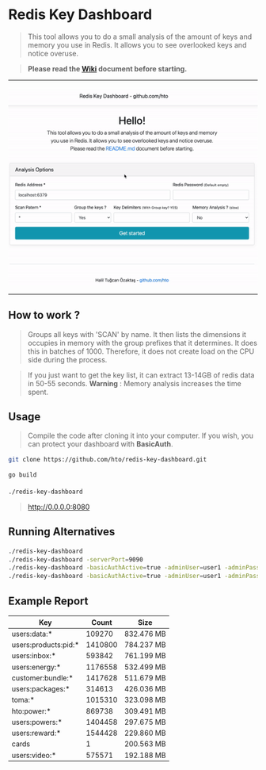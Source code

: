 # Redis Key Dashboard

> This tool allows you to do a small analysis of the amount of keys and memory you use in Redis. It allows you to see overlooked keys and notice overuse.

> **Please read the [Wiki](https://github.com/hto/redis-key-dashboard/wiki) document before starting.**

_________________

![Demo Gif](docs/demo.gif)

_________________

## How to work ?

> Groups all keys with 'SCAN' by name. It then lists the dimensions it occupies in memory with the group prefixes that it determines. It does this in batches of 1000. Therefore, it does not create load on the CPU side during the process.

> If you just want to get the key list, it can extract 13-14GB of redis data in 50-55 seconds. **Warning** : Memory analysis increases the time spent.

## Usage

> Compile the code after cloning it into your computer. If you wish, you can protect your dashboard with **BasicAuth**.

```sh
git clone https://github.com/hto/redis-key-dashboard.git
```
```sh
go build 

./redis-key-dashboard
```
> http://0.0.0.0:8080
 
## Running Alternatives

```sh
./redis-key-dashboard
./redis-key-dashboard -serverPort=9090
./redis-key-dashboard -basicAuthActive=true -adminUser=user1 -adminPass=password
./redis-key-dashboard -basicAuthActive=true -adminUser=user1 -adminPass=password -serverPort=9090
```

## Example Report

|Key|Count                        |Size  |
|---|-----------------------------|------|
|users:data:*|109270                       |832.476 MB|
|users:products:pid:*|1410800                      |784.237 MB|
|users:inbox:*|593842                       |761.199 MB|
|users:energy:*|1176558                      |532.499 MB|
|customer:bundle:*|1417628                      |511.679 MB|
|users:packages:*|314613                       |426.036 MB|
|toma:*|1015310                      |323.098 MB|
|hto:power:*|869738                       |309.491 MB|
|users:powers:*|1404458                      |297.675 MB|
|users:reward:*|1544428                      |229.860 MB|
|cards|1                            |200.563 MB|
|users:video:*|575571                       |192.188 MB|
